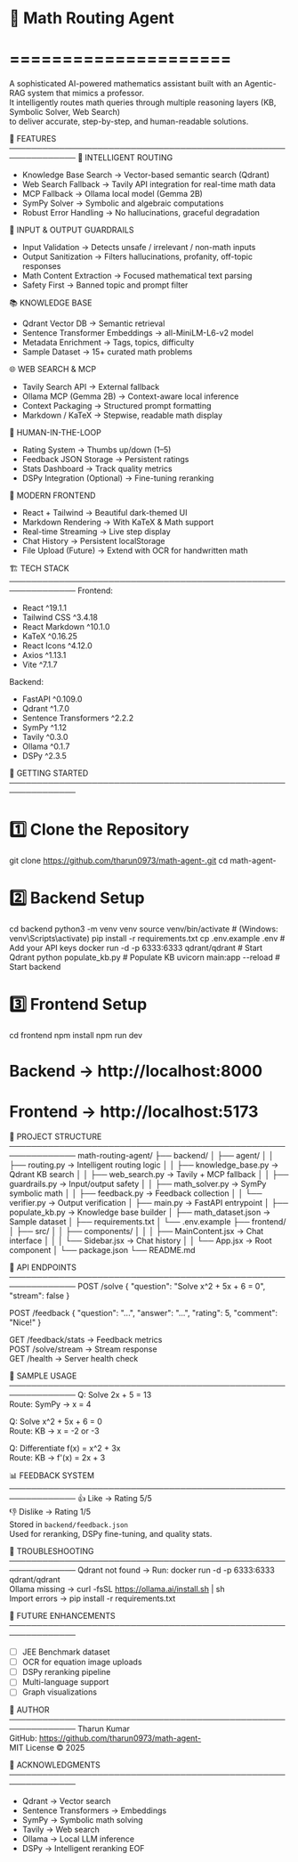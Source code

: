 
# 📘 Math Routing Agent
# =====================

A sophisticated AI-powered mathematics assistant built with an Agentic-RAG system that mimics a professor.  
It intelligently routes math queries through multiple reasoning layers (KB, Symbolic Solver, Web Search)  
to deliver accurate, step-by-step, and human-readable solutions.

🎯 FEATURES
──────────────────────────────────────────────────────────────
🧠 INTELLIGENT ROUTING
- Knowledge Base Search → Vector-based semantic search (Qdrant)
- Web Search Fallback → Tavily API integration for real-time math data
- MCP Fallback → Ollama local model (Gemma 2B)
- SymPy Solver → Symbolic and algebraic computations
- Robust Error Handling → No hallucinations, graceful degradation

🔐 INPUT & OUTPUT GUARDRAILS
- Input Validation → Detects unsafe / irrelevant / non-math inputs
- Output Sanitization → Filters hallucinations, profanity, off-topic responses
- Math Content Extraction → Focused mathematical text parsing
- Safety First → Banned topic and prompt filter

📚 KNOWLEDGE BASE
- Qdrant Vector DB → Semantic retrieval
- Sentence Transformer Embeddings → all-MiniLM-L6-v2 model
- Metadata Enrichment → Tags, topics, difficulty
- Sample Dataset → 15+ curated math problems

🌐 WEB SEARCH & MCP
- Tavily Search API → External fallback
- Ollama MCP (Gemma 2B) → Context-aware local inference
- Context Packaging → Structured prompt formatting
- Markdown / KaTeX → Stepwise, readable math display

👤 HUMAN-IN-THE-LOOP
- Rating System → Thumbs up/down (1–5)
- Feedback JSON Storage → Persistent ratings
- Stats Dashboard → Track quality metrics
- DSPy Integration (Optional) → Fine-tuning reranking

🎨 MODERN FRONTEND
- React + Tailwind → Beautiful dark-themed UI
- Markdown Rendering → With KaTeX & Math support
- Real-time Streaming → Live step display
- Chat History → Persistent localStorage
- File Upload (Future) → Extend with OCR for handwritten math

🏗️ TECH STACK
──────────────────────────────────────────────────────────────
Frontend:
  - React ^19.1.1
  - Tailwind CSS ^3.4.18
  - React Markdown ^10.1.0
  - KaTeX ^0.16.25
  - React Icons ^4.12.0
  - Axios ^1.13.1
  - Vite ^7.1.7

Backend:
  - FastAPI ^0.109.0
  - Qdrant ^1.7.0
  - Sentence Transformers ^2.2.2
  - SymPy ^1.12
  - Tavily ^0.3.0
  - Ollama ^0.1.7
  - DSPy ^2.3.5

🚀 GETTING STARTED
──────────────────────────────────────────────────────────────
# 1️⃣ Clone the Repository
git clone https://github.com/tharun0973/math-agent-.git
cd math-agent-

# 2️⃣ Backend Setup
cd backend
python3 -m venv venv
source venv/bin/activate      # (Windows: venv\Scripts\activate)
pip install -r requirements.txt
cp .env.example .env          # Add your API keys
docker run -d -p 6333:6333 qdrant/qdrant   # Start Qdrant
python populate_kb.py         # Populate KB
uvicorn main:app --reload     # Start backend

# 3️⃣ Frontend Setup
cd frontend
npm install
npm run dev

# Backend → http://localhost:8000
# Frontend → http://localhost:5173

📁 PROJECT STRUCTURE
──────────────────────────────────────────────────────────────
math-routing-agent/
├── backend/
│   ├── agent/
│   │   ├── routing.py          → Intelligent routing logic
│   │   ├── knowledge_base.py   → Qdrant KB search
│   │   ├── web_search.py       → Tavily + MCP fallback
│   │   ├── guardrails.py       → Input/output safety
│   │   ├── math_solver.py      → SymPy symbolic math
│   │   ├── feedback.py         → Feedback collection
│   │   └── verifier.py         → Output verification
│   ├── main.py                 → FastAPI entrypoint
│   ├── populate_kb.py          → Knowledge base builder
│   ├── math_dataset.json       → Sample dataset
│   ├── requirements.txt
│   └── .env.example
├── frontend/
│   ├── src/
│   │   ├── components/
│   │   │   ├── MainContent.jsx → Chat interface
│   │   │   └── Sidebar.jsx     → Chat history
│   │   └── App.jsx             → Root component
│   └── package.json
└── README.md

🔌 API ENDPOINTS
──────────────────────────────────────────────────────────────
POST /solve
  { "question": "Solve x^2 + 5x + 6 = 0", "stream": false }

POST /feedback
  { "question": "...", "answer": "...", "rating": 5, "comment": "Nice!" }

GET /feedback/stats   → Feedback metrics  
POST /solve/stream    → Stream response  
GET /health           → Server health check

🧪 SAMPLE USAGE
──────────────────────────────────────────────────────────────
Q: Solve 2x + 5 = 13  
Route: SymPy → x = 4

Q: Solve x^2 + 5x + 6 = 0  
Route: KB → x = -2 or -3

Q: Differentiate f(x) = x^2 + 3x  
Route: KB → f'(x) = 2x + 3

📊 FEEDBACK SYSTEM
──────────────────────────────────────────────────────────────
👍 Like → Rating 5/5  
👎 Dislike → Rating 1/5  
Stored in `backend/feedback.json`  
Used for reranking, DSPy fine-tuning, and quality stats.

🐛 TROUBLESHOOTING
──────────────────────────────────────────────────────────────
Qdrant not found → Run: docker run -d -p 6333:6333 qdrant/qdrant  
Ollama missing → curl -fsSL https://ollama.ai/install.sh | sh  
Import errors → pip install -r requirements.txt  

🎯 FUTURE ENHANCEMENTS
──────────────────────────────────────────────────────────────
- [ ] JEE Benchmark dataset  
- [ ] OCR for equation image uploads  
- [ ] DSPy reranking pipeline  
- [ ] Multi-language support  
- [ ] Graph visualizations  

👤 AUTHOR
──────────────────────────────────────────────────────────────
Tharun Kumar  
GitHub: https://github.com/tharun0973/math-agent-  
MIT License © 2025  

🌟 ACKNOWLEDGMENTS
──────────────────────────────────────────────────────────────
- Qdrant → Vector search  
- Sentence Transformers → Embeddings  
- SymPy → Symbolic math solving  
- Tavily → Web search  
- Ollama → Local LLM inference  
- DSPy → Intelligent reranking
EOF
